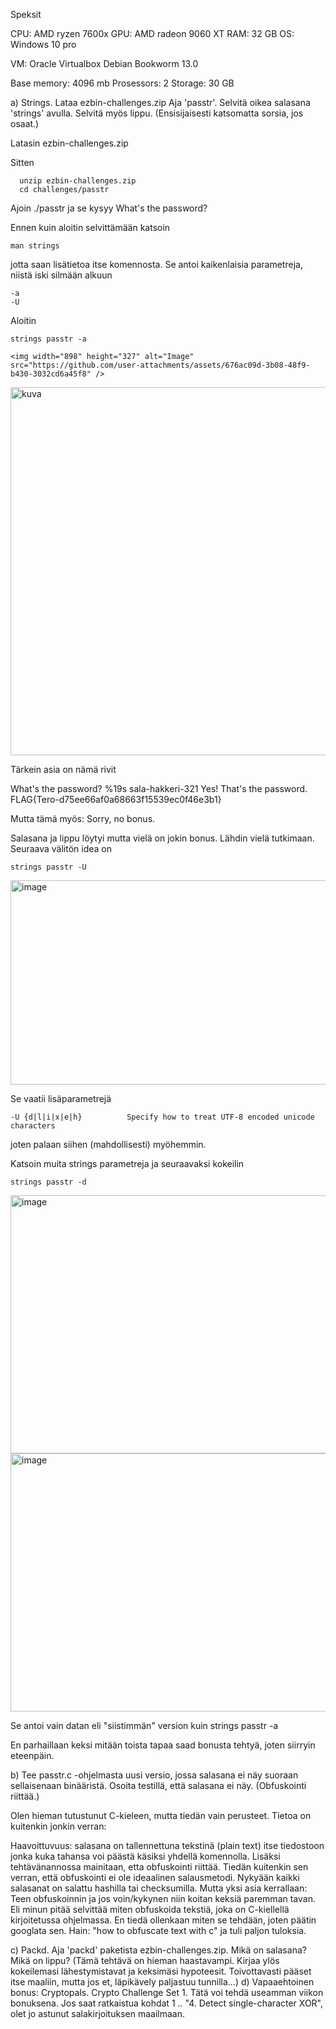 Speksit

CPU: AMD ryzen 7600x
GPU: AMD radeon 9060 XT 
RAM: 32 GB 
OS: Windows 10 pro

VM: Oracle Virtualbox Debian Bookworm 13.0

Base memory: 4096 mb 
Prosessors: 2 
Storage: 30 GB
  
  
  a) Strings. Lataa ezbin-challenges.zip Aja 'passtr'. Selvitä oikea salasana 'strings' avulla. Selvitä myös lippu. (Ensisijaisesti katsomatta sorsia, jos osaat.)


  Latasin  ezbin-challenges.zip

  Sitten 

      unzip ezbin-challenges.zip
      cd challenges/passtr

Ajoin ./passtr ja se kysyy What's the password?

Ennen kuin aloitin selvittämään katsoin 

    man strings

jotta saan lisätietoa itse komennosta. Se antoi kaikenlaisia parametreja, niistä iski silmään alkuun

    -a
    -U


Aloitin 

    strings passtr -a

    <img width="898" height="327" alt="Image" src="https://github.com/user-attachments/assets/676ac09d-3b08-48f9-b430-3032cd6a45f8" />

    

<img width="757" height="589" alt="kuva" src="https://github.com/user-attachments/assets/bd22a334-59f6-44ea-9fc2-740ecad5a565" />

Tärkein asia on nämä rivit

What's the password?
%19s
sala-hakkeri-321
Yes! That's the password. FLAG{Tero-d75ee66af0a68663f15539ec0f46e3b1}

Mutta tämä myös: 
Sorry, no bonus.

Salasana ja lippu löytyi mutta vielä on jokin bonus. Lähdin vielä tutkimaan. Seuraava välitön idea on

    strings passtr -U


  <img width="898" height="327" alt="image" src="https://github.com/user-attachments/assets/0eba7a42-7d3a-44b7-a5f2-ad6ad1caf981" />

Se vaatii lisäparametrejä

    -U {d|l|i|x|e|h}          Specify how to treat UTF-8 encoded unicode characters

joten palaan siihen (mahdollisesti) myöhemmin.

Katsoin muita strings parametreja ja seuraavaksi kokeilin 

    strings passtr -d

    

  <img width="930" height="413" alt="image" src="https://github.com/user-attachments/assets/9e33f43c-3b7f-4282-b7ca-23a86c0f5351" />

  <img width="930" height="413" alt="image" src="https://github.com/user-attachments/assets/57e9e666-9de4-450a-b64d-72534bd95279" />


Se antoi vain datan eli "siistimmän" version kuin  strings passtr -a

En parhaillaan keksi mitään toista tapaa saad bonusta tehtyä, joten siirryin eteenpäin.








  
  b) Tee passtr.c -ohjelmasta uusi versio, jossa salasana ei näy suoraan sellaisenaan binääristä. Osoita testillä, että salasana ei näy. (Obfuskointi riittää.)

Olen hieman tutustunut C-kieleen, mutta tiedän vain perusteet. Tietoa on kuitenkin jonkin verran:

Haavoittuvuus: salasana on tallennettuna tekstinä (plain text) itse tiedostoon jonka kuka tahansa voi päästä käsiksi yhdellä komennolla.
Lisäksi tehtävänannossa mainitaan, etta obfuskointi riittää. Tiedän kuitenkin sen verran, että obfuskointi ei ole ideaalinen salausmetodi. Nykyään kaikki salasanat on salattu hashilla tai checksumilla. Mutta yksi asia kerrallaan: Teen obfuskoinnin ja jos voin/kykynen niin koitan keksiä paremman tavan.
Eli minun pitää selvittää miten obfuskoida tekstiä, joka on C-kiellellä kirjoitetussa ohjelmassa. En tiedä ollenkaan miten se tehdään, joten päätin googlata sen. Hain: "how to obfuscate text with c" ja tuli paljon tuloksia. 


  c) Packd. Aja 'packd' paketista ezbin-challenges.zip. Mikä on salasana? Mikä on lippu? (Tämä tehtävä on hieman haastavampi. Kirjaa ylös kokeilemasi lähestymistavat ja keksimäsi hypoteesit. Toivottavasti pääset itse maaliin, mutta jos et, läpikävely paljastuu tunnilla...)
  d) Vapaaehtoinen bonus: Cryptopals. Crypto Challenge Set 1. Tätä voi tehdä useamman viikon bonuksena. Jos saat ratkaistua kohdat 1 .. "4. Detect single-character XOR", olet jo astunut salakirjoituksen maailmaan.
